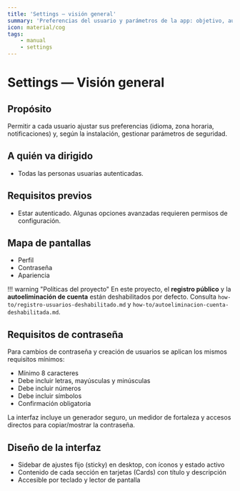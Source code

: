 ```yaml
---
title: 'Settings — visión general'
summary: 'Preferencias del usuario y parámetros de la app: objetivo, audiencia, permisos y pantallas.'
icon: material/cog
tags:
    - manual
    - settings
---
```


# Settings — Visión general

## Propósito

Permitir a cada usuario ajustar sus preferencias (idioma, zona horaria, notificaciones) y, según la instalación, gestionar parámetros de seguridad.

## A quién va dirigido

- Todas las personas usuarias autenticadas.

## Requisitos previos

- Estar autenticado. Algunas opciones avanzadas requieren permisos de configuración.

## Mapa de pantallas

- Perfil
- Contraseña
- Apariencia

!!! warning "Políticas del proyecto"
En este proyecto, el **registro público** y la **autoeliminación de cuenta** están deshabilitados por defecto.
Consulta `how-to/registro-usuarios-deshabilitado.md` y `how-to/autoeliminacion-cuenta-deshabilitada.md`.

## Requisitos de contraseña

Para cambios de contraseña y creación de usuarios se aplican los mismos requisitos mínimos:

- Mínimo 8 caracteres
- Debe incluir letras, mayúsculas y minúsculas
- Debe incluir números
- Debe incluir símbolos
- Confirmación obligatoria

La interfaz incluye un generador seguro, un medidor de fortaleza y accesos directos para copiar/mostrar la contraseña.

## Diseño de la interfaz

- Sidebar de ajustes fijo (sticky) en desktop, con íconos y estado activo
- Contenido de cada sección en tarjetas (Cards) con título y descripción
- Accesible por teclado y lector de pantalla
